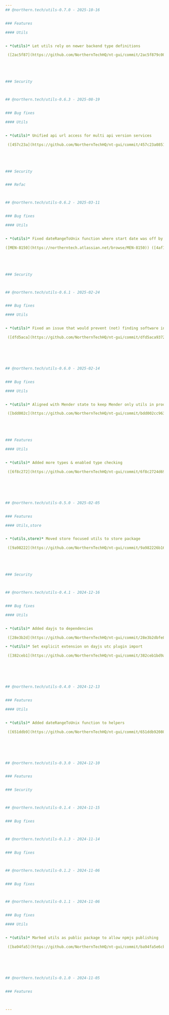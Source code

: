 ```yaml
---
## @northern.tech/utils-0.7.0 - 2025-10-16


### Features

#### Utils


- *(utils)* Let utils rely on newer backend type definitions

 ([2ac5f87](https://github.com/NorthernTechHQ/nt-gui/commit/2ac5f879c0032d3b8c9e5f92aaf5e571da770cb2))  by @mzedel





### Security



## @northern.tech/utils-0.6.3 - 2025-08-19


### Bug fixes

#### Utils


- *(utils)* Unified api url access for multi api version services

 ([457c23a](https://github.com/NorthernTechHQ/nt-gui/commit/457c23a08515be4e5a80c02153bd5465e90d8e17))  by @mzedel





### Security


### Refac



## @northern.tech/utils-0.6.2 - 2025-03-11


### Bug fixes

#### Utils


- *(utils)* Fixed dateRangeToUnix function where start date was off by -1 day in some cases

([MEN-8150](https://northerntech.atlassian.net/browse/MEN-8150)) ([4af1f7a](https://github.com/NorthernTechHQ/nt-gui/commit/4af1f7a70a608dddd80c7622117a96d8065d0ef3))  by @aleksandrychev





### Security



## @northern.tech/utils-0.6.1 - 2025-02-24


### Bug fixes

#### Utils


- *(utils)* Fixed an issue that would prevent (not) finding software in an artifact without newer style software

 ([dfd5aca](https://github.com/NorthernTechHQ/nt-gui/commit/dfd5aca9372299a9e4f456e151d4ed0ddec8d194))  by @mzedel






## @northern.tech/utils-0.6.0 - 2025-02-14


### Bug fixes

#### Utils


- *(utils)* Aligned with Mender state to keep Mender only utils in product codebase

 ([bdd002c](https://github.com/NorthernTechHQ/nt-gui/commit/bdd002cc9639b75eea0e2495b13a5b6df7a2af45))  by @mzedel





### Features

#### Utils


- *(utils)* Added more types & enabled type checking

 ([6f8c272](https://github.com/NorthernTechHQ/nt-gui/commit/6f8c2724d695e94dfc92bac67be66cfffb400299))  by @mzedel






## @northern.tech/utils-0.5.0 - 2025-02-05


### Features

#### Utils,store


- *(utils,store)* Moved store focused utils to store package

 ([9a98222](https://github.com/NorthernTechHQ/nt-gui/commit/9a982226b1668632bcbb6be382bb4b2ce8d8fe14))  by @mzedel





### Security



## @northern.tech/utils-0.4.1 - 2024-12-16


### Bug fixes

#### Utils


- *(utils)* Added dayjs to dependencies

 ([28e3b2d](https://github.com/NorthernTechHQ/nt-gui/commit/28e3b2dbfe8ad42bc4b373b1f47ecbb147b6b9b6))  by @aleksandrychev

- *(utils)* Set explicit extension on dayjs utc plugin import

 ([382ceb1](https://github.com/NorthernTechHQ/nt-gui/commit/382ceb1bd9a1bbeff85d9af3aaf77dd1c86798ce))  by @aleksandrychev






## @northern.tech/utils-0.4.0 - 2024-12-13


### Features

#### Utils


- *(utils)* Added dateRangeToUnix function to helpers

 ([651ddb9](https://github.com/NorthernTechHQ/nt-gui/commit/651ddb92080e1ef02e3a7da69b3d8919c1547936))  by @aleksandrychev






## @northern.tech/utils-0.3.0 - 2024-12-10


### Features


### Security



## @northern.tech/utils-0.1.4 - 2024-11-15


### Bug fixes



## @northern.tech/utils-0.1.3 - 2024-11-14


### Bug fixes



## @northern.tech/utils-0.1.2 - 2024-11-06


### Bug fixes



## @northern.tech/utils-0.1.1 - 2024-11-06


### Bug fixes

#### Utils


- *(utils)* Marked utils as public package to allow npmjs publishing

 ([ba94fa5](https://github.com/NorthernTechHQ/nt-gui/commit/ba94fa5e6cb483f3d6d4b6885817b3ea544fc677))  by @mzedel






## @northern.tech/utils-0.1.0 - 2024-11-05


### Features



---
```

